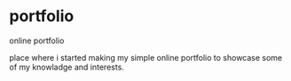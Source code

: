 # portfolio
online portfolio

place where i started making my simple online portfolio to showcase some of my knowladge and interests.
